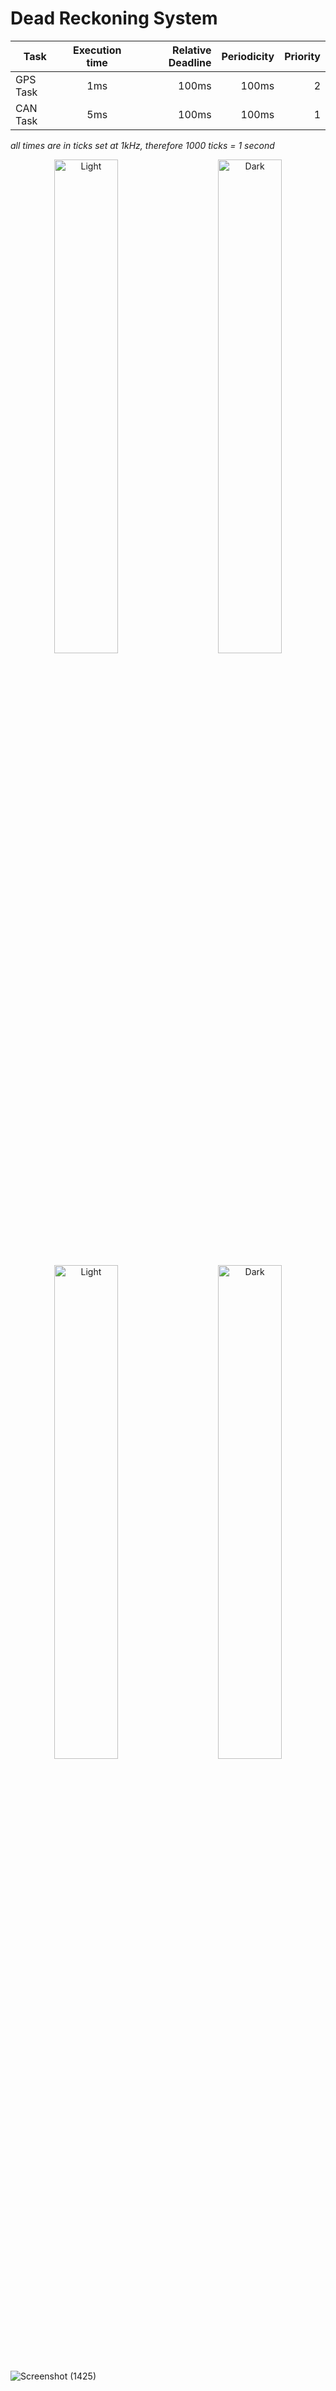 # Dead Reckoning System
 

| Task     | Execution time   | Relative Deadline  | Periodicity  | Priority
| ------------- |:----------:| -----:| -----:|-----:|
| GPS Task | 1ms | 100ms | 100ms |2|
| CAN Task | 5ms | 100ms | 100ms |1|

*all times are in ticks set at 1kHz, therefore 1000 ticks = 1 second*



<p align="center">
  <img alt="Light" src="https://cdn.sparkfun.com//assets/parts/1/3/3/2/0/15005-SparkFun_GPS-RTK__Qwiic__-_NEO-M8P-2-00.jpg" width="45%">
&nbsp; &nbsp; &nbsp; &nbsp;
  <img alt="Dark" src="https://alselectro.files.wordpress.com/2018/11/stm32_ok2.jpg" width="45%">
</p>
<p align="center">
  <img alt="Light" src="https://user-images.githubusercontent.com/66686446/183115027-b4b06ece-7ec9-480e-9d3a-bee0af69f1a6.jpg" width="45%">
&nbsp; &nbsp; &nbsp; &nbsp;
  <img alt="Dark" src="https://user-images.githubusercontent.com/66686446/183115030-10632370-2690-4ff4-8724-797c5e3f7258.jpg" width="45%">
</p>

![Screenshot (1425)](https://user-images.githubusercontent.com/66686446/183111821-e6ab1b63-d017-4fcb-b54e-e6a8fdb3167c.png)


<!-- ![COM6_-_PuTTY_2022-01-02_18-19-58_AdobeExpress](https://user-images.githubusercontent.com/66686446/183113172-9c8e0bee-57af-4b97-8660-c7f3f0268c2f.gif)



<a href="url"><img src="https://user-images.githubusercontent.com/66686446/183113172-9c8e0bee-57af-4b97-8660-c7f3f0268c2f.gif" height="500" width="500" ></a> -->
